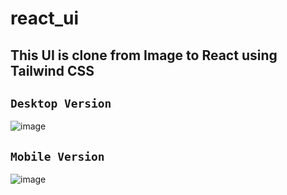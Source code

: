# react_ui

## This UI is clone from Image to React using Tailwind CSS

## ```Desktop Version ``` 

![image](https://github.com/ankitsoniblogger/react_ui/assets/38998710/ed62fcea-c4ac-41e5-8ad9-a72764306930)



## ```Mobile Version ``` 

![image](https://github.com/ankitsoniblogger/react_ui/assets/38998710/2b262b4b-1632-4002-bddf-8c547d048e0e)




